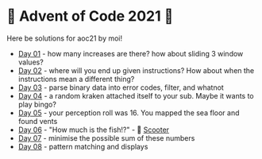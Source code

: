 # 🎄 Advent of Code 2021 🎄

Here be solutions for aoc21 by moi!

* [Day 01](day01/) - how many increases are there? how about sliding 3 window values?
* [Day 02](day02/) - where will you end up given instructions? How about when the instructions mean a different thing?
* [Day 03](day03/) - parse binary data into error codes, filter, and whatnot
* [Day 04](day04/) - a random kraken attached itself to your sub. Maybe it wants to play bingo?
* [Day 05](day05/) - your perception roll was 16. You mapped the sea floor and found vents
* [Day 06](day06/) - "How much is the fish!?" - 📼 [Scooter](https://www.youtube.com/watch?v=cbB3iGRHtqA)
* [Day 07](day07/) - minimise the possible sum of these numbers
* [Day 08](day08/) - pattern matching and displays
